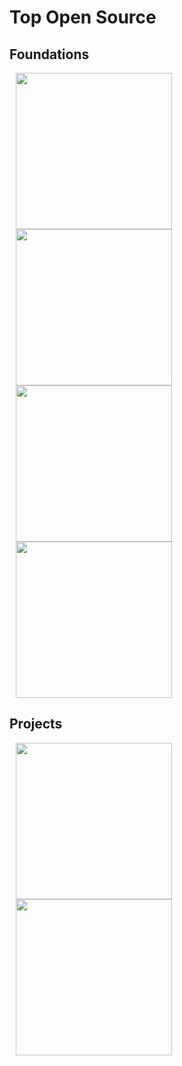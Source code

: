 
# Top Open Source

<style type="text/css">
img {
    width: 250px;
    vertical-align: middle;
    padding: 0px 10px;
}
</style>


## Foundations

[![](images/apache.png)](https://www.apache.org/)
[![](images/cloud-native.png)](https://www.cncf.io/)
[![](images/fsf.png)](https://www.fsg.org/)
[![](images/linux.png)](https://www.linuxfoundation.org/)

## Projects
[![](images/debian.png)](https://www.debian.org/)
[![](images/opensuse.png)](https://www.opensuse.org/)
